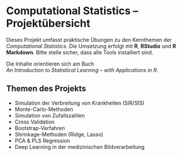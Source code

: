 # Computational Statistics – Projektübersicht

Dieses Projekt umfasst praktische Übungen zu den Kernthemen der *Computational Statistics*. Die Umsetzung erfolgt mit **R**, **RStudio** und **R Markdown**. Bitte stelle sicher, dass alle Tools installiert sind.

Die Inhalte orientieren sich am Buch  
*An Introduction to Statistical Learning – with Applications in R*.

## Themen des Projekts

- Simulation der Verbreitung von Krankheiten (SIR/SIS)
- Monte-Carlo-Methoden
- Simulation von Zufallszahlen
- Cross Validation
- Bootstrap-Verfahren
- Shrinkage-Methoden (Ridge, Lasso)
- PCA & PLS Regression
- Deep Learning in der medizinischen Bildverarbeitung
